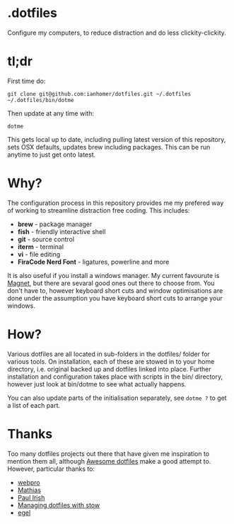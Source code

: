 # .dotfiles

Configure my computers, to reduce distraction and do less clickity-clickity.

# tl;dr

First time do:

    git clone git@github.com:ianhomer/dotfiles.git ~/.dotfiles
    ~/.dotfiles/bin/dotme

Then update at any time with:

    dotme

This gets local up to date, including pulling latest version of this repository,
sets OSX defaults, updates brew including packages. This can be run anytime to
just get onto latest.

# Why?

The configuration process in this repository provides me my prefered way of
working to streamline distraction free coding. This includes:

* **brew** - package manager
* **fish** - friendly interactive shell
* **git** - source control
* **iterm** - terminal
* **vi** - file editing
* **FiraCode Nerd Font** - ligatures, powerline and more

It is also useful if you install a windows manager. My current favourute is
[Magnet](https://magnet.crowdcafe.com), but there are sevaral good ones out
there to choose from. You don't have to, however
keyboard short cuts and window optimisations are done under the assumption you
have keyboard short cuts to arrange your windows.

# How?

Various dotfiles are all located in sub-folders in the dotfiles/ folder for
various tools. On installation, each of these are stowed in to your home
directory, i.e. original backed up and dotfiles linked into place. Further
installation and configuration takes place with scripts in the bin/ directory,
however just look at bin/dotme to see what actually happens.

You can also update parts of the initialisation separately, see `dotme ?` to get
a list of each part.

# Thanks

Too many dotfiles projects out there that have given me inspiration to mention
them all, although [Awesome
dotfiles](https://github.com/webpro/awesome-dotfiles) make a good attempt to.
However, particular thanks to:

* [webpro](https://github.com/webpro/dotfiles)
* [Mathias]( https://github.com/mathiasbynens/dotfiles )
* [Paul Irish](https://github.com/paulirish/dotfiles)
* [Managing dotfiles with stow](https://alexpearce.me/2016/02/managing-dotfiles-with-stow/)
* [egel](https://github.com/egel/dotfiles)
